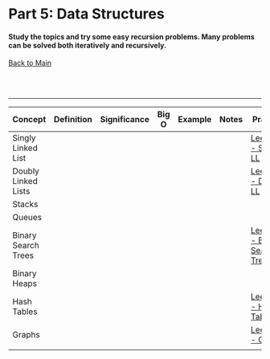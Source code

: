 # Part 5: Data Structures

#### Study the topics and try some easy recursion problems.  Many problems can be solved both iteratively and recursively.

[Back to Main](../README.md)

<br>
<br>

---



| Concept | Definition | Significance | Big O | Example | Notes | Practice |
| ------- | ------- | ------- | ------- | ------- | ------- | ------- |
|  Singly Linked List       |         |         |         |         |         | [Leetcode - Singly LL](https://leetcode.com/explore/featured/card/top-interview-questions-easy/93/linked-list/)        |
|  Doubly Linked Lists       |         |         |         |         |         | [Leetcode - Doubly LL](https://leetcode.com/explore/featured/card/top-interview-questions-easy/93/linked-list/)       |
|  Stacks       |         |         |         |         |         |         |
|    Queues     |         |         |         |         |         |         |
|   Binary Search Trees      |         |         |         |         |         |  [Leetcode - Binary Search Tree](https://leetcode.com/explore/featured/card/top-interview-questions-easy/94/trees/)       |
|    Binary Heaps     |         |         |         |         |         |         |
|     Hash Tables    |         |         |         |         |         |   [Leetcode - Hash Table](https://leetcode.com/tag/hash-table/)      |
|    Graphs     |         |         |         |         |         | [Leetcode - Graphs](https://leetcode.com/tag/graph/)        |
|         |         |         |         |         |         |         |
